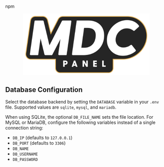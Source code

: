 npm <p align="center">
  <img width="400px" src="https://raw.githubusercontent.com/CXDezign/MDC-Panel/9422146d3c4d902c141ad16b97c029f885bc3892/images/MDC-Panel.svg">
</p>

## Database Configuration

Select the database backend by setting the `DATABASE` variable in your `.env` file. Supported values are `sqlite`, `mysql`, and `mariadb`.

When using SQLite, the optional `DB_FILE_NAME` sets the file location. For MySQL or MariaDB, configure the following variables instead of a single connection string:

- `DB_IP` (defaults to `127.0.0.1`)
- `DB_PORT` (defaults to `3306`)
- `DB_NAME`
- `DB_USERNAME`
- `DB_PASSWORD`
